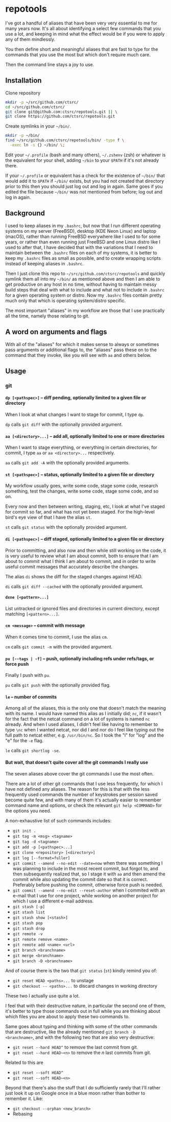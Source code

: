 # repotools

I've got a handful of aliases that have been very very essential
to me for many years now. It's all about identifying a select few
commands that you use a lot, and keeping in mind what the effect
would be if you were to apply any of them mindlessly.

You then define short and meaningful aliases that are fast to type
for the commands that you use the most but which don't require much
care.

Then the command line stays a joy to use.

## Installation

Clone repository

```bash
mkdir -p ~/src/github.com/ctsrc/
cd ~/src/github.com/ctsrc/
git clone git@github.com:ctsrc/repotools.git || \
git clone https://github.com/ctsrc/repotools.git
```

Create symlinks in your `~/bin/`.

```bash
mkdir -p ~/bin/
find ~/src/github.com/ctsrc/repotools/bin/ -type f \
  -exec ln -s {} ~/bin/ \;
```

Edit your `~/.profile` (bash and many others), `~/.zshenv` (zsh)
or whatever is the equivalent for your shell, adding `~/bin`
to your `$PATH` if it's not already there.

If your `~/.profile` or equivalent has a check for the existence
of `~/bin/` that would add it to `$PATH` if `~/bin/` exists, but
you had not created that directory prior to this then you should
just log out and log in again. Same goes if you edited the file
because `~/bin/` was not mentioned from before; log out and log
in again.

## Background

I used to keep aliases in my `.bashrc`, but now that I run different operating
systems on my server (FreeBSD), desktop (KDE Neon Linux) and laptop (macOS),
rather than running FreeBSD everywhere like I used to for some years, or
rather than even running just FreeBSD and one Linux distro like I used to
after that, I have decided that with the variations that I need to maintain
between the `.bashrc` files on each of my systems, it is better to keep my
`.bashrc` files as small as possible, and to create wrapping scripts
instead of keeping aliases in `.bashrc`.

Then I just clone this repo to `~/src/github.com/ctsrc/repotools`
and quickly symlink them all into my `~/bin/` as mentioned above
and then I am able to get productive on any host in no time,
without having to maintain messy build steps that deal with what to include
and what not to include in `.bashrc` for a given operating system or distro.
Now my `.bashrc` files contain pretty much only that which is
operating system/distro specific.

The most important "aliases" in my workflow are those that I use
practically all the time, namely those relating to git.

## A word on arguments and flags

With all of the "aliases" for which it makes sense to always or
sometimes pass arguments or additional flags to, the "aliases"
pass these on to the command that they invoke, like you will see
with `aa` and others below.

## Usage

### git

#### `dp [<pathspec>]` – diff pending, optionally limited to a given file or directory

When I look at what changes I want to stage for commit, I type `dp`.

`dp` calls `git diff` with the optionally provided argument.

#### `aa [<directory>...]` – add all, optionally limited to one or more directories

When I want to stage everything, or everything in certain directories,
for commit, I type `aa` or `aa <directory>...` respectively.

`aa` calls `git add -A` with the optionally provided arguments.

#### `st [<pathspec>]` – status, optionally limited to a given file or directory

My workflow usually goes, write some code, stage some code, research something,
test the changes, write some code, stage some code, and so on.

Every now and then between writing, staging, etc, I look at what
I've staged for commit so far, and what has not yet been staged.
For the high-level bird's eye view of that I have the alias `st`.

`st` calls `git status` with the optionally provided argument.

#### `di [<pathspec>]` – diff staged, optionally limited to a given file or directory

Prior to committing, and also now and then while still working on the code,
it is very useful to review what I am about commit, both to ensure that
I am about to commit what I think I am about to commit, and in order to
write useful commit messages that accurately describe the changes.

The alias `di` shows the diff for the staged changes against HEAD.

`di` calls `git diff --cached` with the optionally provided argument.

#### `dxne [<pattern>...]`

List untracked or ignored files and directories in current directory,
except matching `[<pattern>...]`.

#### `cm <message>` – commit with message

When it comes time to commit, I use the alias `cm`.

`cm` calls `git commit -m` with the provided argument.

#### `pu [--tags | -f]` – push, optionally including refs under refs/tags, or force push

Finally I push with `pu`.

`pu` calls `git push` with the optionally provided flag.

#### `le` – number of commits

Among all of the aliases, this is the only one that doesn't match
the meaning with its name. I would have named this alias as I initially
did; `nc`, if it wasn't for the fact that the netcat command on a lot
of systems is named `nc` already. And when I used aliases, I didn't feel
like having to remember to type `\nc` when I wanted netcat, nor did I
and nor do I feel like typing out the full path to netcat either, e.g.
`/usr/bin/nc`. So I took the "l" for "log" and the "e" for the `-e` flag.

`le` calls `git shortlog -se`.

#### But wait, that doesn't quite cover all the git commands I really use

The seven aliases above cover the git commands I use the most often.

There are a lot of other git commands that I use less frequently,
for which I have not defined any aliases. The reason for this is
that with the less frequently used commands the number of keystrokes
per session saved become quite few, and with many of them it's
actually easier to remember command name and options,
or check the relevant `git help <COMMAND>` for the options you need.

A non-exhaustive list of such commands includes:

* `git init .`
* `git tag -m <msg> <tagname>`
* `git tag -d <tagname>`
* `git add -p [<pathspec>...]`
* `git clone <repository> [<directory>]`
* `git log [--format=fuller]`
* `git commit --amend --no-edit --date=now` when there was something I was planning to include in the most recent commit, but forgot to, and then subsequently realized that, so I stage it with `aa` and then amend the commit while also updating the commit date so that it is correct. Preferably before pushing the commit, otherwise force push is needed.
* `git commit --amend --no-edit --reset-author` when I commited with an e-mail that I use for one project, while working on another project for which I use a different e-mail address.
* `git stash [-p]`
* `git stash list`
* `git stash show [<stash>]`
* `git stash pop`
* `git stash drop`
* `git remote -v`
* `git remote remove <name>`
* `git remote add <name> <url>`
* `git branch <branchname>`
* `git merge <branchname>`
* `git branch -D <branchname>`

And of course there is the two that `git status` (`st`) kindly remind you of:

* `git reset HEAD <paths>...` to unstage
* `git checkout -- <paths>...` to discard changes in working directory

These two I actually use quite a lot.

I feel that with their destructive nature, in particular the second one
of them, it's better to type those commands out in full while you are thinking
about which files you are about to apply these two commands to.

Same goes about typing and thinking with some of the other commands that
are destructive, like the already mentioned `git branch -D <branchname>`,
and with the following two that are also very destructive:

* `git reset --hard HEAD^` to remove the last commit from git.
* `git reset --hard HEAD~<n>` to remove the *n* last commits from git.

Related to this are

* `git reset --soft HEAD^`
* `git reset --soft HEAD~<n>`

Beyond that there's also the stuff that I do sufficiently rarely
that I'll rather just look it up on Google once in a blue moon
rather than bother to remember it. Like:

* `git checkout --orphan <new_branch>`
* Rebasing
